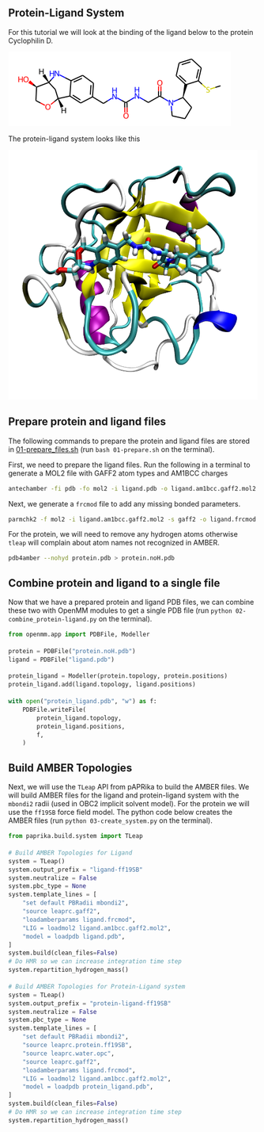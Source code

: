 ## Protein-Ligand System
For this tutorial we will look at the binding of the ligand below to the protein Cyclophilin D.

![](figure_ligand.png)

The protein-ligand system looks like this

![](figure-protein-ligand.png)

## Prepare protein and ligand files
The following commands to prepare the protein and ligand files are stored in [01-prepare_files.sh](01-prepare_files.sh) (run `bash 01-prepare.sh` on the terminal).

First, we need to prepare the ligand files. Run the following in a terminal to generate a MOL2 file with GAFF2 atom types and AM1BCC charges
```bash
antechamber -fi pdb -fo mol2 -i ligand.pdb -o ligand.am1bcc.gaff2.mol2 -at gaff2 -c bcc -rn LIG -pf y 
```
Next, we generate a `frcmod` file to add any missing bonded parameters.
```bash
parmchk2 -f mol2 -i ligand.am1bcc.gaff2.mol2 -s gaff2 -o ligand.frcmod
```
For the protein, we will need to remove any hydrogen atoms otherwise `tleap` will complain about atom names not recognized in AMBER.
```bash
pdb4amber --nohyd protein.pdb > protein.noH.pdb
```

## Combine protein and ligand to a single file
Now that we have a prepared protein and ligand PDB files, we can combine these two with OpenMM modules to get a single PDB file (run `python 02-combine_protein-ligand.py` on the terminal).
```python
from openmm.app import PDBFile, Modeller

protein = PDBFile("protein.noH.pdb")
ligand = PDBFile("ligand.pdb")

protein_ligand = Modeller(protein.topology, protein.positions)
protein_ligand.add(ligand.topology, ligand.positions)

with open("protein_ligand.pdb", "w") as f:
    PDBFile.writeFile(
        protein_ligand.topology,
        protein_ligand.positions,
        f,
    )
```

## Build AMBER Topologies
Next, we will use the `TLeap` API from pAPRika to build the AMBER files. We will build AMBER files for the ligand and protein-ligand system with the `mbondi2` radii (used in OBC2 implicit solvent model). For the protein we will use the `ff19SB` force field model. The python code below creates the AMBER files (run `python 03-create_system.py` on the terminal).
```python
from paprika.build.system import TLeap

# Build AMBER Topologies for Ligand
system = TLeap()
system.output_prefix = "ligand-ff19SB"
system.neutralize = False
system.pbc_type = None
system.template_lines = [
    "set default PBRadii mbondi2",
    "source leaprc.gaff2",
    "loadamberparams ligand.frcmod",
    "LIG = loadmol2 ligand.am1bcc.gaff2.mol2",
    "model = loadpdb ligand.pdb",
]
system.build(clean_files=False)
# Do HMR so we can increase integration time step
system.repartition_hydrogen_mass()

# Build AMBER Topologies for Protein-Ligand system
system = TLeap()
system.output_prefix = "protein-ligand-ff19SB"
system.neutralize = False
system.pbc_type = None
system.template_lines = [
    "set default PBRadii mbondi2",
    "source leaprc.protein.ff19SB",
    "source leaprc.water.opc",
    "source leaprc.gaff2",
    "loadamberparams ligand.frcmod",
    "LIG = loadmol2 ligand.am1bcc.gaff2.mol2",
    "model = loadpdb protein_ligand.pdb",
]
system.build(clean_files=False)
# Do HMR so we can increase integration time step
system.repartition_hydrogen_mass()
```

